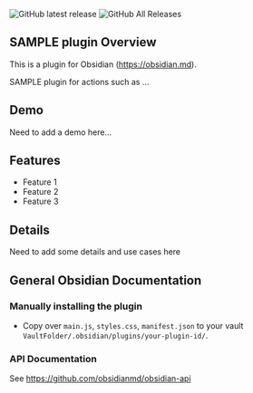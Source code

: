 ![GitHub latest release](https://img.shields.io/github/v/release/GitMurf/obsidian-page-link-autocomplete?style=for-the-badge&sort=semver)
![GitHub All Releases](https://img.shields.io/github/downloads/GitMurf/obsidian-page-link-autocomplete/total?style=for-the-badge)

## SAMPLE plugin Overview

This is a plugin for Obsidian (https://obsidian.md).

SAMPLE plugin for actions such as ...

## Demo

Need to add a demo here...

## Features

- Feature 1
- Feature 2
- Feature 3

## Details

Need to add some details and use cases here

## General Obsidian Documentation

### Manually installing the plugin

- Copy over `main.js`, `styles.css`, `manifest.json` to your vault `VaultFolder/.obsidian/plugins/your-plugin-id/`.

### API Documentation

See https://github.com/obsidianmd/obsidian-api